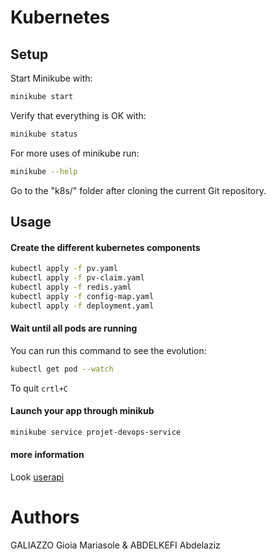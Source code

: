 # Kubernetes

## Setup

Start Minikube with:

```sh
minikube start
```

Verify that everything is OK with:

```sh
minikube status
```

For more uses of minikube run:

```sh
minikube --help
```

Go to the "k8s/" folder after cloning the current Git repository.

## Usage

#### Create the different kubernetes components

```sh
kubectl apply -f pv.yaml
kubectl apply -f pv-claim.yaml
kubectl apply -f redis.yaml
kubectl apply -f config-map.yaml
kubectl apply -f deployment.yaml
```

#### Wait until all pods are running

You can run this command to see the evolution: 

```sh
kubectl get pod --watch
```

To quit `crtl+C`

#### Launch your app through minikub

```sh
minikube service projet-devops-service
```

#### more information

Look [userapi](../userapi/README.md)

# Authors
GALIAZZO Gioia Mariasole & ABDELKEFI Abdelaziz